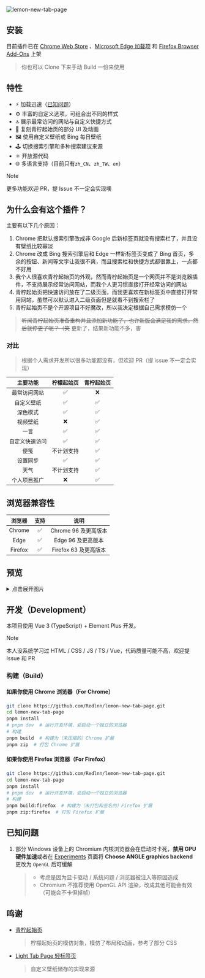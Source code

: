 ![lemon-new-tab-page](https://socialify.git.ci/redlnn/lemon-new-tab-page/image?custom_description=%E4%B8%80%E4%B8%AA%E9%9D%9E%E5%B8%B8%E7%AE%80%E7%BA%A6%E7%9A%84%E4%BB%BF%E9%9D%92%E6%9F%A0%E8%B5%B7%E5%A7%8B%E9%A1%B5%E7%9A%84%E7%BA%AF%E6%9C%AC%E5%9C%B0%E6%96%B0%E6%A0%87%E7%AD%BE%E9%A1%B5%E5%AE%9E%E7%8E%B0&description=1&font=Jost&language=1&logo=https%3A%2F%2Fraw.githubusercontent.com%2FRedlnn%2Flemon-new-tab-page%2Frefs%2Fheads%2Fmaster%2Fassets%2Ficon.svg&owner=1&pattern=Circuit+Board&stargazers=1&theme=Auto)

## 安装

目前插件已在 [Chrome Web Store](https://chromewebstore.google.com/detail/bhbpmpflnpnkjanfgbjjhldccbckjohb)
、[Microsoft Edge 加载项](https://microsoftedge.microsoft.com/addons/detail/keikkgfgidagjlicckkangkfgnbdjdnh)
和 [Firefox Browser Add-Ons](https://addons.mozilla.org/zh-CN/firefox/addon/lemon-new-tab/)
上架

> 你也可以 Clone 下来手动 Build 一份来使用

## 特性

- :zap: 加载迅速（[已知问题](#已知问题)）
- :gear: 丰富的自定义选项，可组合出不同的样式
- :top: 展示最常访问的网站与自定义快捷方式
- :art: 复刻青柠起始页的部分 UI 及动画
- :framed_picture: 使用自定义壁纸或 Bing 每日壁纸
- :joystick: 切换搜索引擎和多种搜索建议来源
- :atom_symbol: 开放源代码
- :globe_with_meridians: 多语言支持（目前只有`zh_CN`、`zh_TW`、`en`）

> [!NOTE]  
> 更多功能欢迎 PR，提 Issue 不一定会实现噢

## 为什么会有这个插件？

主要有以下几个原因：

1. Chrome 把默认搜索引擎改成非 Google 后新标签页就没有搜索栏了，并且没有壁纸比较寡淡
2. Chrome 改成 Bing 搜索引擎后和 Edge 一样新标签页变成了 Bing 首页，多余的按钮、新闻等文字让我很不爽，而且搜索栏和快捷方式都很靠上，一点都不好用
3. 我个人很喜欢青柠起始页的外观，然而青柠起始页是一个网页并不是浏览器插件，不支持展示经常访问网站，而我个人更习惯直接打开经常访问的网站
4. 青柠起始页把快速访问放在了二级页面，而我更喜欢在新标签页中直接打开常用网站，虽然可以默认进入二级页面但是就看不到搜索栏了
5. 青柠起始页不是个开源项目不好魔改，所以我决定根据自己需求模仿一个

> ~~听闻青柠起始页准备重构并且添加新功能了，也许新版会满足我的需求，然后就停更了呢？（笑~~
> 更新了，结果新功能不多，害

### 对比

> 根据个人需求开发所以很多功能都没有，但欢迎 PR（提 issue 不一定会实现）

|    主要功能    | 柠檬起始页 | 青柠起始页 |
| :------------: | :--------: | :--------: |
|  最常访问网站  |     ✅     |     ❌     |
|   自定义壁纸   |     ✅     |     ✅     |
|    深色模式    |     ✅     |     ✅     |
|    视频壁纸    |     ❌     |     ✅     |
|      一言      |     ✅     |     ✅     |
| 自定义快速访问 |     ✅     |     ✅     |
|      便笺      | 不计划支持 |     ✅     |
|    设置同步    |     ✅     |     ✅     |
|      天气      | 不计划支持 |     ✅     |
|  个人项目推广  |     ❌     |     ✅     |

## 浏览器兼容性

| 浏览器  | 支持 |         说明          |
| :-----: | :--: | :-------------------: |
| Chrome  |  ✅  | Chrome 96 及更高版本  |
|  Edge   |  ✅  |  Edge 96 及更高版本   |
| Firefox |  ✅  | Firefox 63 及更高版本 |

## 预览

<details>
<summary>点击展开图片</summary>

![普通主页](./preview/1.webp)
![纯色背景主页](./preview/2.webp)
![带快速访问区域背景主页](./preview/3.webp)
![搜索页面](./preview/4.webp)
![设置页面](./preview/5.webp)

</details>

## 开发（Development）

本项目使用 Vue 3 (TypeScript) + Element Plus 开发。

> [!NOTE]  
> 本人没系统学习过 HTML / CSS / JS / TS / Vue，代码质量可能不高，欢迎提 Issue 和 PR

### 构建（Build）

#### 如果你使用 Chrome 浏览器（For Chrome）

```sh
git clone https://github.com/Redlnn/lemon-new-tab-page.git
cd lemon-new-tab-page
pnpm install
# pnpm dev  # 运行开发环境，会启动一个独立的浏览器
# 构建
pnpm build  # 构建为（未压缩的）Chrome 扩展
pnpm zip  # 打包 Chrome 扩展
```

#### 如果你使用 Firefox 浏览器（For Firefox）

```sh
git clone https://github.com/Redlnn/lemon-new-tab-page.git
cd lemon-new-tab-page
pnpm install
# pnpm dev  # 运行开发环境，会启动一个独立的浏览器
# 构建
pnpm build:firefox  # 构建为（未打包和签名的）Firefox 扩展
pnpm zip:firefox  # 打包 Firefox 扩展
```

## 已知问题

1. 部分 Windows 设备上的 Chromium 内核浏览器会在启动时卡死，**禁用 GPU
   硬件加速**或者在 [Experiments](chrome://flags/#use-angle) 页面将
   **Choose ANGLE graphics backend** 更改为 `OpenGL` 后可缓解
   > - 考虑是因为显卡驱动 / 系统问题 / 浏览器被注入等原因造成
   > - Chromium 不推荐使用 OpenGL API 渲染，改成其他可能会有效（可能会不卡但掉帧）

## 鸣谢

- [青柠起始页](https://limestart.cn/)

  > 柠檬起始页的模仿对象，模仿了布局和动画，参考了部分 CSS

- [Light Tab Page 轻标签页](https://github.com/Devifish/light-tab-page)

  > 自定义壁纸储存的实现来源
